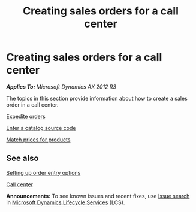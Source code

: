 ﻿---
title: Creating sales orders for a call center
TOCTitle: Creating sales orders for a call center
ms:assetid: 474b5499-97ae-4bd2-9c94-e0ab1df4d9a7
ms:mtpsurl: https://technet.microsoft.com/en-us/library/Dn497742(v=AX.60)
ms:contentKeyID: 62200060
ms.date: 04/18/2014
mtps_version: v=AX.60
---

# Creating sales orders for a call center 


_**Applies To:** Microsoft Dynamics AX 2012 R3_

The topics in this section provide information about how to create a sales order in a call center.

[Expedite orders](expedite-orders.md)

[Enter a catalog source code](enter-a-catalog-source-code.md)

[Match prices for products](match-prices-for-products.md)

## See also

[Setting up order entry options](setting-up-order-entry-options.md)

[Call center](call-center.md)

  
**Announcements:** To see known issues and recent fixes, use [Issue search](http://go.microsoft.com/fwlink/?linkid=389258) in [Microsoft Dynamics Lifecycle Services](http://go.microsoft.com/fwlink/?linkid=306505) (LCS).

